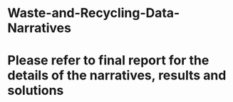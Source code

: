 # Waste-and-Recycling-Data-Narratives

# Please refer to final report for the details of the narratives, results and solutions
